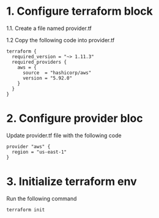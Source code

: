# 1. Configure terraform block

1.1. Create a file named provider.tf

1.2 Copy the following code into provider.tf

```
terraform {
  required_version = "~> 1.11.3"
  required_providers {
    aws = {
      source  = "hashicorp/aws"
      version = "5.92.0"
    }
  }
}
```

# 2. Configure provider bloc

Update provider.tf file with the following code
```
provider "aws" {
  region = "us-east-1"
}
```

# 3. Initialize terraform env

Run the following command

```
terraform init
```
